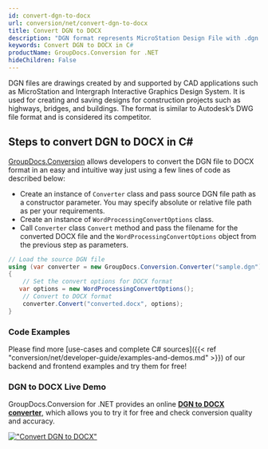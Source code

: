 ```yaml
---
id: convert-dgn-to-docx
url: conversion/net/convert-dgn-to-docx
title: Convert DGN to DOCX
description: "DGN format represents MicroStation Design File with .dgn extension. Learn how to convert DGN to DOCX file programmatically in C# language using GroupDocs.Conversion for .NET library."
keywords: Convert DGN to DOCX in C#
productName: GroupDocs.Conversion for .NET
hideChildren: False
---
```


DGN files are drawings created by and supported by CAD applications such as MicroStation and Intergraph Interactive Graphics Design System. It is used for creating and saving designs for construction projects such as highways, bridges, and buildings. The format is similar to Autodesk’s DWG file format and is considered its competitor.

## Steps to convert DGN to DOCX in C#

[GroupDocs.Conversion](https://products.groupdocs.com/conversion/net) allows developers to convert the DGN file to DOCX format in an easy and intuitive way just using a few lines of code as described below:

* Create an instance of `Converter` class and pass source DGN file path as a constructor parameter. You may specify absolute or relative file path as per your requirements. 
* Create an instance of `WordProcessingConvertOptions` class.
* Call `Converter` class `Convert` method and pass the filename for the converted DOCX file and the `WordProcessingConvertOptions` object from the previous step as parameters.

```csharp
// Load the source DGN file
using (var converter = new GroupDocs.Conversion.Converter("sample.dgn"))
{
    // Set the convert options for DOCX format
   var options = new WordProcessingConvertOptions();
    // Convert to DOCX format
    converter.Convert("converted.docx", options);
}
```

### Code Examples

Please find more [use-cases and complete C# sources]({{< ref "conversion/net/developer-guide/examples-and-demos.md" >}}) of our backend and frontend examples and try them for free!

### DGN to DOCX Live Demo

GroupDocs.Conversion for .NET provides an online [**DGN to DOCX converter**](https://products.groupdocs.app/conversion/dgn-to-docx), which allows you to try it for free and check conversion quality and accuracy.

[!["Convert DGN to DOCX"](conversion/net/images/convert-to-docx/convert-dgn-to-docx.png)](https://products.groupdocs.app/conversion/dgn-to-docx)